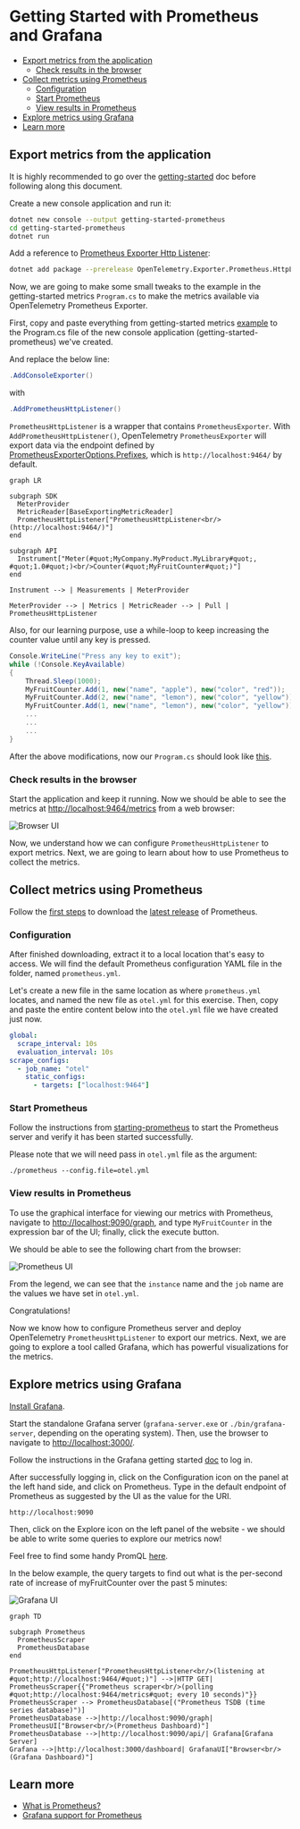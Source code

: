 # Getting Started with Prometheus and Grafana

- [Export metrics from the application](#export-metrics-from-the-application)
  - [Check results in the browser](#check-results-in-the-browser)
- [Collect metrics using Prometheus](#collect-metrics-using-prometheus)
  - [Configuration](#configuration)
  - [Start Prometheus](#start-prometheus)
  - [View results in Prometheus](#view-results-in-prometheus)
- [Explore metrics using Grafana](#explore-metrics-using-grafana)
- [Learn more](#learn-more)

## Export metrics from the application

It is highly recommended to go over the [getting-started](../getting-started/README.md)
doc before following along this document.

Create a new console application and run it:

```sh
dotnet new console --output getting-started-prometheus
cd getting-started-prometheus
dotnet run
```

Add a reference to [Prometheus
Exporter Http Listener](../../../src/OpenTelemetry.Exporter.Prometheus.HttpListener/README.md):

```sh
dotnet add package --prerelease OpenTelemetry.Exporter.Prometheus.HttpListener
```

Now, we are going to make some small tweaks to the example in the
getting-started metrics `Program.cs` to make the metrics available via
OpenTelemetry Prometheus Exporter.

First, copy and paste everything from getting-started
metrics [example](../getting-started/Program.cs) to the Program.cs file of the
new console application (getting-started-prometheus) we've created.

And replace the below line:

```csharp
.AddConsoleExporter()
```

with

```csharp
.AddPrometheusHttpListener()
```

`PrometheusHttpListener` is a wrapper that contains `PrometheusExporter`.
With `AddPrometheusHttpListener()`, OpenTelemetry `PrometheusExporter` will export
data via the endpoint defined by
[PrometheusExporterOptions.Prefixes](../../../src/OpenTelemetry.Exporter.Prometheus.HttpListener/README.md#prefixes),
which is `http://localhost:9464/` by default.

```mermaid
graph LR

subgraph SDK
  MeterProvider
  MetricReader[BaseExportingMetricReader]
  PrometheusHttpListener["PrometheusHttpListener<br/>(http://localhost:9464/)"]
end

subgraph API
  Instrument["Meter(#quot;MyCompany.MyProduct.MyLibrary#quot;, #quot;1.0#quot;)<br/>Counter(#quot;MyFruitCounter#quot;)"]
end

Instrument --> | Measurements | MeterProvider

MeterProvider --> | Metrics | MetricReader --> | Pull | PrometheusHttpListener
```

Also, for our learning purpose, use a while-loop to keep increasing the counter
value until any key is pressed.

```csharp
Console.WriteLine("Press any key to exit");
while (!Console.KeyAvailable)
{
    Thread.Sleep(1000);
    MyFruitCounter.Add(1, new("name", "apple"), new("color", "red"));
    MyFruitCounter.Add(2, new("name", "lemon"), new("color", "yellow"));
    MyFruitCounter.Add(1, new("name", "lemon"), new("color", "yellow"));
    ...
    ...
    ...
}
```

After the above modifications, now our `Program.cs` should look like [this](./Program.cs).

### Check results in the browser

Start the application and keep it running. Now we should be able to see the
metrics at [http://localhost:9464/metrics](http://localhost:9464/metrics) from a
web browser:

![Browser UI](https://user-images.githubusercontent.com/17327289/151633547-736c6d91-62d2-4e66-a53f-2e16c44bfabc.png)

Now, we understand how we can configure `PrometheusHttpListener` to export metrics.
Next, we are going to learn about how to use Prometheus to collect the metrics.

## Collect metrics using Prometheus

Follow the [first steps](https://prometheus.io/docs/introduction/first_steps/)
to download the [latest release](https://prometheus.io/download/) of Prometheus.

### Configuration

After finished downloading, extract it to a local location that's easy to
access. We will find the default Prometheus configuration YAML file in the
folder, named `prometheus.yml`.

Let's create a new file in the same location as where `prometheus.yml` locates,
and named the new file as `otel.yml` for this exercise. Then, copy and paste the
entire content below into the `otel.yml` file we have created just now.

```yaml
global:
  scrape_interval: 10s
  evaluation_interval: 10s
scrape_configs:
  - job_name: "otel"
    static_configs:
      - targets: ["localhost:9464"]
```

### Start Prometheus

Follow the instructions from
[starting-prometheus](https://prometheus.io/docs/introduction/first_steps/#starting-prometheus)
to start the Prometheus server and verify it has been started successfully.

Please note that we will need pass in `otel.yml` file as the argument:

```console
./prometheus --config.file=otel.yml
```

### View results in Prometheus

To use the graphical interface for viewing our metrics with Prometheus, navigate
to [http://localhost:9090/graph](http://localhost:9090/graph), and type
`MyFruitCounter` in the expression bar of the UI; finally, click the execute
button.

We should be able to see the following chart from the browser:

![Prometheus UI](https://user-images.githubusercontent.com/17327289/151636225-6e4ce4c7-09f3-4996-8ca5-d404a88d9195.png)

From the legend, we can see that the `instance` name and the `job` name are the
values we have set in `otel.yml`.

Congratulations!

Now we know how to configure Prometheus server and deploy OpenTelemetry
`PrometheusHttpListener` to export our metrics. Next, we are going to explore a tool
called Grafana, which has powerful visualizations for the metrics.

## Explore metrics using Grafana

[Install Grafana](https://grafana.com/docs/grafana/latest/installation/).

Start the standalone Grafana server (`grafana-server.exe` or
`./bin/grafana-server`, depending on the operating system). Then, use the
browser to navigate to [http://localhost:3000/](http://localhost:3000/).

Follow the instructions in the Grafana getting started
[doc](https://grafana.com/docs/grafana/latest/getting-started/getting-started/#step-2-log-in)
to log in.

After successfully logging in, click on the Configuration icon
on the panel at the left hand side, and click on Prometheus.
Type in the default endpoint of Prometheus as suggested by the UI
as the value for the URI.

```console
http://localhost:9090
```

Then, click on the Explore icon on the left panel of
the website - we should be able to write some queries to explore our metrics
now!

Feel free to find some handy PromQL
[here](https://promlabs.com/promql-cheat-sheet/).

In the below example, the query targets to find out what is the per-second rate
of increase of myFruitCounter over the past 5 minutes:

![Grafana
UI](https://user-images.githubusercontent.com/17327289/151636769-138ecb4f-b44f-477b-88eb-247fc4340252.png)

```mermaid
graph TD

subgraph Prometheus
  PrometheusScraper
  PrometheusDatabase
end

PrometheusHttpListener["PrometheusHttpListener<br/>(listening at #quot;http://localhost:9464/#quot;)"] -->|HTTP GET| PrometheusScraper{{"Prometheus scraper<br/>(polling #quot;http://localhost:9464/metrics#quot; every 10 seconds)"}}
PrometheusScraper --> PrometheusDatabase[("Prometheus TSDB (time series database)")]
PrometheusDatabase -->|http://localhost:9090/graph| PrometheusUI["Browser<br/>(Prometheus Dashboard)"]
PrometheusDatabase -->|http://localhost:9090/api/| Grafana[Grafana Server]
Grafana -->|http://localhost:3000/dashboard| GrafanaUI["Browser<br/>(Grafana Dashboard)"]
```

## Learn more

- [What is Prometheus?](https://prometheus.io/docs/introduction/overview/)
- [Grafana support for
  Prometheus](https://prometheus.io/docs/visualization/grafana/#creating-a-prometheus-graph)
